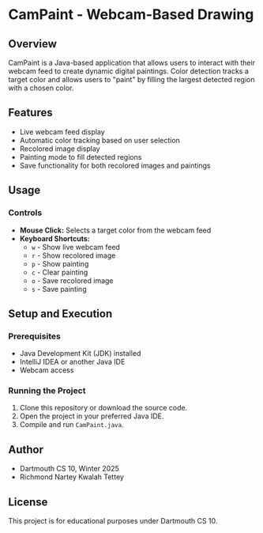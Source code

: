 # CamPaint - Webcam-Based Drawing

## Overview
CamPaint is a Java-based application that allows users to interact with their webcam feed to create dynamic digital paintings. Color detection tracks a target color and allows users to "paint" by filling the largest detected region with a chosen color.

## Features
- Live webcam feed display
- Automatic color tracking based on user selection
- Recolored image display
- Painting mode to fill detected regions
- Save functionality for both recolored images and paintings

## Usage
### Controls
- **Mouse Click:** Selects a target color from the webcam feed
- **Keyboard Shortcuts:**
	- `w` - Show live webcam feed
	- `r` - Show recolored image
	- `p` - Show painting
	- `c` - Clear painting
	- `o` - Save recolored image
	- `s` - Save painting

## Setup and Execution
### Prerequisites
- Java Development Kit (JDK) installed
- IntelliJ IDEA or another Java IDE
- Webcam access

### Running the Project
1. Clone this repository or download the source code.
2. Open the project in your preferred Java IDE.
3. Compile and run `CamPaint.java`.

## Author
- Dartmouth CS 10, Winter 2025
- Richmond Nartey Kwalah Tettey

## License
This project is for educational purposes under Dartmouth CS 10.  
